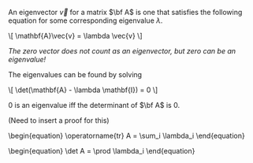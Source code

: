 An eigenvector $\vec{v}$ for a matrix $\bf A$ is one that satisfies the following equation for some corresponding eigenvalue $\lambda$.

\\[
\mathbf{A}\vec{v} = \lambda \vec{v}
\\]

_The zero vector does not count as an eigenvector, but zero can be an eigenvalue!_

The eigenvalues can be found by solving

\\[
\det(\mathbf{A} - \lambda \mathbf{I}) = 0
\\]

0 is an eigenvalue iff the determinant of $\bf A$ is 0.

(Need to insert a proof for this)

\begin{equation}
\operatorname{tr} A = \sum_i \lambda_i
\end{equation}

\begin{equation}
\det A = \prod \lambda_i
\end{equation}